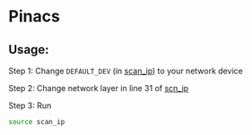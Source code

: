# Pinacs

## Usage:

Step 1: Change `DEFAULT_DEV` (in [scan_ip](scan_ip)) to your network device

Step 2: Change network layer in line 31 of [scn_ip](scan_ip)

Step 3: Run
~~~bash
source scan_ip
~~~
